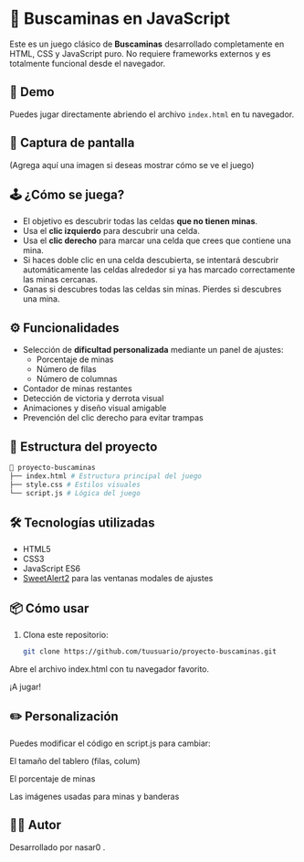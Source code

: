 # 🧨 Buscaminas en JavaScript

Este es un juego clásico de **Buscaminas** desarrollado completamente en HTML, CSS y JavaScript puro. No requiere frameworks externos y es totalmente funcional desde el navegador.

## 🚀 Demo

Puedes jugar directamente abriendo el archivo `index.html` en tu navegador.

## 📸 Captura de pantalla

(Agrega aquí una imagen si deseas mostrar cómo se ve el juego)

## 🕹️ ¿Cómo se juega?

- El objetivo es descubrir todas las celdas **que no tienen minas**.
- Usa el **clic izquierdo** para descubrir una celda.
- Usa el **clic derecho** para marcar una celda que crees que contiene una mina.
- Si haces doble clic en una celda descubierta, se intentará descubrir automáticamente las celdas alrededor si ya has marcado correctamente las minas cercanas.
- Ganas si descubres todas las celdas sin minas. Pierdes si descubres una mina.

## ⚙️ Funcionalidades

- Selección de **dificultad personalizada** mediante un panel de ajustes:
  - Porcentaje de minas
  - Número de filas
  - Número de columnas
- Contador de minas restantes
- Detección de victoria y derrota visual
- Animaciones y diseño visual amigable
- Prevención del clic derecho para evitar trampas

## 🧾 Estructura del proyecto
  ```bash
  📁 proyecto-buscaminas
  ├── index.html # Estructura principal del juego
  ├── style.css # Estilos visuales
  └── script.js # Lógica del juego
  ```
## 🛠️ Tecnologías utilizadas

- HTML5
- CSS3
- JavaScript ES6
- [SweetAlert2](https://sweetalert2.github.io/) para las ventanas modales de ajustes

## 📦 Cómo usar

1. Clona este repositorio:
   ```bash
   git clone https://github.com/tuusuario/proyecto-buscaminas.git
Abre el archivo index.html con tu navegador favorito.

¡A jugar!

## ✏️ Personalización
Puedes modificar el código en script.js para cambiar:

El tamaño del tablero (filas, colum)

El porcentaje de minas

Las imágenes usadas para minas y banderas

## 🧑‍💻 Autor
Desarrollado por nasar0 .
